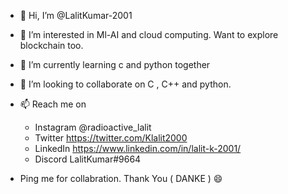 - 👋 Hi, I’m @LalitKumar-2001
- 👀 I’m interested in Ml-AI and cloud computing. Want to explore blockchain too.
- 🌱 I’m currently learning c and python together
- 💞️ I’m looking to collaborate on C , C++ and python.
- 📫 Reach me on 
  * Instagram @radioactive_lalit 
  * Twitter https://twitter.com/Klalit2000
  * LinkedIn https://www.linkedin.com/in/lalit-k-2001/
  * Discord LalitKumar#9664
  
- Ping me for collabration.
Thank You ( DANKE ) 😄


<!---
LalitKumar-2001/LalitKumar-2001 is a ✨ special ✨ repository because its `README.md` (this file) appears on your GitHub profile.
You can click the Preview link to take a look at your changes.
--->
